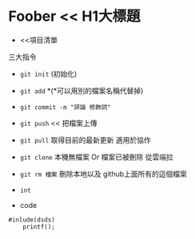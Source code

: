 ﻿# Foober << H1大標題

* <<項目清單

三大指令 
* `git init` (初始化)
* `git add` *(*可以用別的檔案名稱代替掉)
* `git commit -m "評論 修飾詞"`
* `git push` << 把檔案上傳
* `git pull` 取得目前的最新更新 適用於協作
* `git clone` 本機無檔案 Or 檔案已被刪除 從雲端拉
* `git rm 檔案` 刪除本地以及 github上面所有的這個檔案


* `int`
* code
```
#inlude(dsds)
	printf();
```
